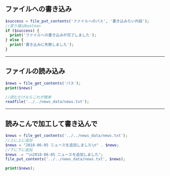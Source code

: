 ## ファイルへの書き込み
```php
$success = file_put_contents('ファイルへのパス', '書き込みたい内容');
//戻り値はboolean
if ($success) {
  print('ファイルへの書き込みが完了しました');
} else {
  print('書き込みに失敗しました');
}
```
***
## ファイルの読み込み
```php
$news = file_get_contents('パス');
print($news)

//読むだけならこれが簡単
readfile('../../news_data/news.txt');
```
***
## 読みこんで加工して書き込んで
```php
$news = file_get_contents('../../news_data/news.txt');
//上に上に追加
$news = "2018-06-05 ニュースを追加しました\n" . $news;
//下に下に追加
$news .= "\n2018-06-05 ニュースを追加しました";
file_put_contents('../../news_data/news.txt', $news);

print($news);
```